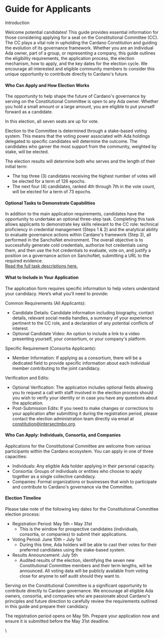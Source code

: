 # Guide for Applicants

Introduction

Welcome potential candidates! This guide provides essential information for those considering applying for a seat on the Constitutional Committee (CC). The CC plays a vital role in upholding the Cardano Constitution and guiding the evolution of its governance framework. Whether you are an individual Ada owner, part of a group, or representing a company, this guide outlines the eligibility requirements, the application process, the election mechanism, how to apply, and the key dates for the election cycle. We encourage all interested and eligible community members to consider this unique opportunity to contribute directly to Cardano's future.

#### Who Can Apply and How Election Works

The opportunity to help shape the future of Cardano's governance by serving on the Constitutional Committee is open to any Ada owner. Whether you hold a small amount or a large amount, you are eligible to put yourself forward as a candidate.

In this election, all seven seats are up for vote.

Election to the Committee is determined through a stake-based voting system. This means that the voting power associated with Ada holdings delegated to specific candidates will determine the outcome. The candidates who garner the most support from the community, weighted by stake, will be elected.

The election results will determine both who serves and the length of their initial term:

* The top three (3) candidates receiving the highest number of votes will be elected for a term of 126 epochs.
* The next four (4) candidates, ranked 4th through 7th in the vote count, will be elected for a term of 73 epochs.

#### Optional Tasks to Demonstrate Capabilities

In addition to the main application requirements, candidates have the opportunity to undertake an optional three-step task. Completing this task allows applicants to demonstrate key skills relevant to the CC role: technical proficiency in credential management (Steps 1 & 2) and the analytical ability to evaluate governance actions within Cardano's framework (Step 3), all performed in the SanchoNet environment. The overall objective is to successfully generate cold credentials, authorize hot credentials using them, and then use the hot credentials to evaluate, vote on, and justify a position on a governance action on SanchoNet, submitting a URL to the required evidence.\
[Read the full task descriptions here.](multi-stage-task-for-constitutional-committee-applicants.md)

#### What to Include in Your Application

The application form requires specific information to help voters understand your candidacy. Here’s what you’ll need to provide:

Common Requirements (All Applicants):

* Candidate Details: Candidate information including biography, contact details, relevant social media handles, a summary of your experience pertinent to the CC role, and a declaration of any potential conflicts of interest.
* Optional Candidate Video: An option to include a link to a video presenting yourself, your consortium, or your company's platform.

Specific Requirement (Consortia Applicants):

* Member Information: If applying as a consortium, there will be a dedicated field to provide specific information about each individual member contributing to the joint candidacy.

Verification and Edits:

* Optional Verification: The application includes optional fields allowing you to request a call with staff involved in the election process should you wish to verify your identity or in case you have any questions about the application.
* Post-Submission Edits: If you need to make changes or corrections to your application after submitting it during the registration period, please contact the election administration team directly via email at constitution@intersectmbo.org.

#### Who Can Apply: Individuals, Consortia, and Companies

Applications for the Constitutional Committee are welcome from various participants within the Cardano ecosystem. You can apply in one of three capacities:

* Individuals: Any eligible Ada holder applying in their personal capacity.
* Consortia: Groups of individuals or entities who choose to apply together as a single collective candidacy.
* Companies: Formal organizations or businesses that wish to participate and contribute to Cardano's governance via the Committee.

#### Election Timeline

Please take note of the following key dates for the Constitutional Committee election process:

* Registration Period: May 5th – May 31st
  * This is the window for prospective candidates (individuals, consortia, or companies) to submit their applications.
* Voting Period: June 10th – July 1st
  * During this time, Ada holders will be able to cast their votes for their preferred candidates using the stake-based system.
* Results Announcement: July 5th
  * Audited results of the election, identifying the seven new Constitutional Committee members and their term lengths, will be announced. All voting data will be publicly available from voting close for anyone to self audit should they want to.

Serving on the Constitutional Committee is a significant opportunity to contribute directly to Cardano governance. We encourage all eligible Ada owners, consortia, and companies who are passionate about Cardano's principles and future direction to carefully review the requirements outlined in this guide and prepare their candidacy.

The registration period opens on May 5th. Prepare your application now and ensure it is submitted before the May 31st deadline.

\
